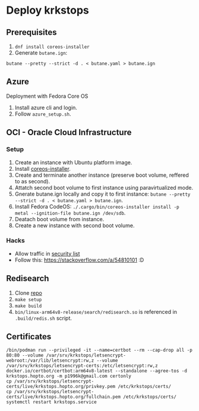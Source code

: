 # Deploy krkstops

## Prerequisites

1. `dnf install coreos-installer`
2. Generate `butane.ign`: 
```
butane --pretty --strict -d . < butane.yaml > butane.ign
```

## Azure

Deployment with Fedora Core OS

1. Install azure cli and login.
2. Follow `azure_setup.sh`.

## OCI - Oracle Cloud Infrastructure

### Setup

1. Create an instance with Ubuntu platform image.
2. Install [coreos-installer](https://coreos.github.io/coreos-installer/getting-started/#install-with-cargo).
3. Create and terminate another instance (preserve boot volume, reffered to as second).
4. Attatch second boot volume to first instance using paravirtualized mode.
5. Gnerate butane.ign locally and copy it to first instance: `butane --pretty --strict -d . < butane.yaml > butane.ign`.
6. Install Fedora CodeOS: `./.cargo/bin/coreos-installer install -p metal --ignition-file butane.ign /dev/sdb`.
7. Deatach boot volume from instance.
8.  Create a new instance with second boot volume.

### Hacks

- Allow traffic in [security list](https://cloud.oracle.com/networking/vcns/ocid1.vcn.oc1.eu-frankfurt-1.amaaaaaaxwiopfaaeie4biwvqjs6vps5hejo2lf2hihhvc6nhsqybdbifwgq/security-lists/ocid1.securitylist.oc1.eu-frankfurt-1.aaaaaaaall7lupqxnxxdthyne5faquxtuh2om6jncj2er25rpn3y2toogklq?region=eu-frankfurt-1)
- Follow this: https://stackoverflow.com/a/54810101 :D

## Redisearch

1. Clone [repo](https://github.com/RediSearch/RediSearch)
2. `make setup`
3. `make build`
4. `bin/linux-arm64v8-release/search/redisearch.so` is referenced in `.build/redis.sh` script.

## Certificates

```
/bin/podman run --privileged -it --name=certbot --rm --cap-drop all -p 80:80 --volume /var/srv/krkstops/letsencrypt-webroot:/var/lib/letsencrypt:rw,z --volume /var/srv/krkstops/letsencrypt-certs:/etc/letsencrypt:rw,z docker.io/certbot/certbot:arm64v8-latest --standalone --agree-tos -d krkstops.hopto.org -m p1996k@gmail.com certonly
cp /var/srv/krkstops/letsencrypt-certs/live/krkstops.hopto.org/privkey.pem /etc/krkstops/certs/
cp /var/srv/krkstops/letsencrypt-certs/live/krkstops.hopto.org/fullchain.pem /etc/krkstops/certs/
systemctl restart krkstops.service
```